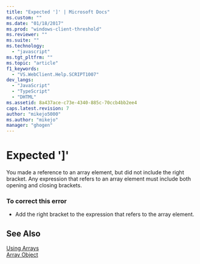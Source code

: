 ```yaml
---
title: "Expected ']' | Microsoft Docs"
ms.custom: ""
ms.date: "01/18/2017"
ms.prod: "windows-client-threshold"
ms.reviewer: ""
ms.suite: ""
ms.technology: 
  - "javascript"
ms.tgt_pltfrm: ""
ms.topic: "article"
f1_keywords: 
  - "VS.WebClient.Help.SCRIPT1007"
dev_langs: 
  - "JavaScript"
  - "TypeScript"
  - "DHTML"
ms.assetid: 8a437ace-c73e-4340-885c-70ccb4bb2ee4
caps.latest.revision: 7
author: "mikejo5000"
ms.author: "mikejo"
manager: "ghogen"
---
```

# Expected ']'
You made a reference to an array element, but did not include the right bracket. Any expression that refers to an array element must include both opening and closing brackets.  
  
### To correct this error  
  
-   Add the right bracket to the expression that refers to the array element.  
  
## See Also  
 [Using Arrays](../../javascript/advanced/using-arrays-javascript.md)   
 [Array Object](../../javascript/reference/array-object-javascript.md)